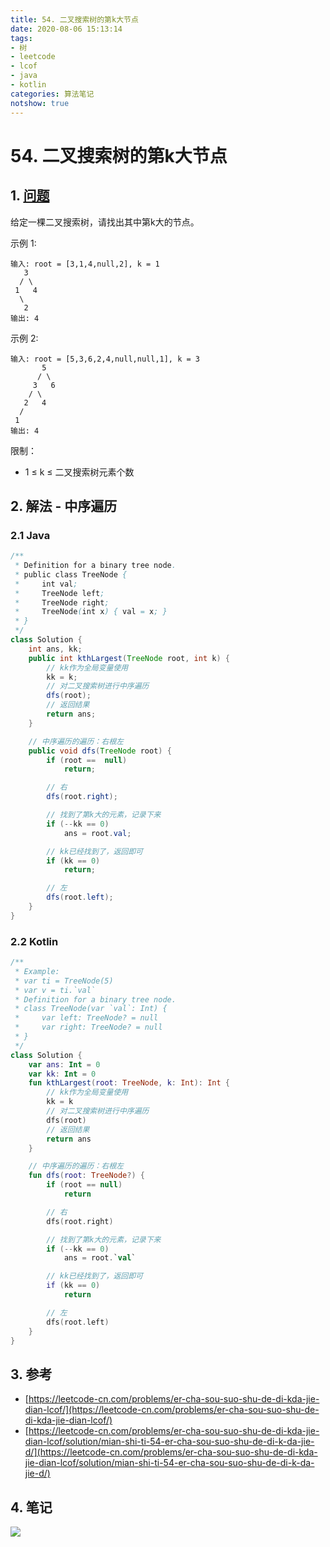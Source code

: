 ```yaml
---
title: 54. 二叉搜索树的第k大节点
date: 2020-08-06 15:13:14
tags:
- 树
- leetcode
- lcof
- java
- kotlin
categories: 算法笔记
notshow: true
---
```

# 54. 二叉搜索树的第k大节点
## 1. [问题](https://leetcode-cn.com/problems/er-cha-sou-suo-shu-de-di-kda-jie-dian-lcof/)
给定一棵二叉搜索树，请找出其中第k大的节点。
<!--more-->

示例 1:
```
输入: root = [3,1,4,null,2], k = 1
   3
  / \
 1   4
  \
   2
输出: 4
```

示例 2:
```
输入: root = [5,3,6,2,4,null,null,1], k = 3
       5
      / \
     3   6
    / \
   2   4
  /
 1
输出: 4
```

限制：

- 1 ≤ k ≤ 二叉搜索树元素个数



## 2. 解法 - 中序遍历

### 2.1 Java
```java
/**
 * Definition for a binary tree node.
 * public class TreeNode {
 *     int val;
 *     TreeNode left;
 *     TreeNode right;
 *     TreeNode(int x) { val = x; }
 * }
 */
class Solution {
    int ans, kk;
    public int kthLargest(TreeNode root, int k) {
        // kk作为全局变量使用
        kk = k;
        // 对二叉搜索树进行中序遍历
        dfs(root);
        // 返回结果
        return ans;
    }

    // 中序遍历的遍历：右根左
    public void dfs(TreeNode root) {
        if (root ==  null)
            return;

        // 右
        dfs(root.right);

        // 找到了第k大的元素，记录下来
        if (--kk == 0)
            ans = root.val;

        // kk已经找到了，返回即可
        if (kk == 0)
            return;

        // 左
        dfs(root.left);
    }
}
```

### 2.2 Kotlin
```kotlin
/**
 * Example:
 * var ti = TreeNode(5)
 * var v = ti.`val`
 * Definition for a binary tree node.
 * class TreeNode(var `val`: Int) {
 *     var left: TreeNode? = null
 *     var right: TreeNode? = null
 * }
 */
class Solution {
    var ans: Int = 0
    var kk: Int = 0
    fun kthLargest(root: TreeNode, k: Int): Int {
        // kk作为全局变量使用
        kk = k
        // 对二叉搜索树进行中序遍历
        dfs(root)
        // 返回结果
        return ans
    }

    // 中序遍历的遍历：右根左
    fun dfs(root: TreeNode?) {
        if (root == null)
            return

        // 右
        dfs(root.right)

        // 找到了第k大的元素，记录下来
        if (--kk == 0)
            ans = root.`val`

        // kk已经找到了，返回即可
        if (kk == 0)
            return

        // 左
        dfs(root.left)
    }
}
```

## 3. 参考
- [https://leetcode-cn.com/problems/er-cha-sou-suo-shu-de-di-kda-jie-dian-lcof/](https://leetcode-cn.com/problems/er-cha-sou-suo-shu-de-di-kda-jie-dian-lcof/)
- [https://leetcode-cn.com/problems/er-cha-sou-suo-shu-de-di-kda-jie-dian-lcof/solution/mian-shi-ti-54-er-cha-sou-suo-shu-de-di-k-da-jie-d/](https://leetcode-cn.com/problems/er-cha-sou-suo-shu-de-di-kda-jie-dian-lcof/solution/mian-shi-ti-54-er-cha-sou-suo-shu-de-di-k-da-jie-d/)

## 4. 笔记
![](https://777blog.oss-cn-shanghai.aliyuncs.com/leetcode/lcof-54.jpg)